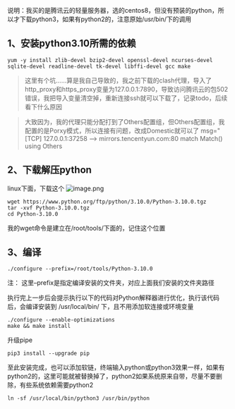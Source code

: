 说明：我买的是腾讯云的轻量服务器，选的centos8，但没有预装的python，所以才下载python3，如果有python2的，注意原始/usr/bin/下的调用

## 1、安装python3.10所需的依赖
```
yum -y install zlib-devel bzip2-devel openssl-devel ncurses-devel sqlite-devel readline-devel tk-devel libffi-devel gcc make
```

> 这里有个坑......算是我自己导致的，我之前下载的clash代理，导入了http_proxy和https_proxy变量为127.0.0.1:7890，导致访问腾讯云的包502错误，我把导入变量清空掉，重新连接ssh就可以下载了，记录todo，后续看下什么原因

> 大致因为，我的代理只能分配打到了Others配置组，但Others配置组，我配置的是Porxy模式，所以连接有问题，改成Domestic就可以了
msg="[TCP] 127.0.0.1:37258 --> mirrors.tencentyun.com:80 match Match() using Others

## 2、下载解压python
linux下面，下载这个
![image.png](https://upload-images.jianshu.io/upload_images/15108341-22dbe5f789b6d678.png?imageMogr2/auto-orient/strip%7CimageView2/2/w/1240)

```
wget https://www.python.org/ftp/python/3.10.0/Python-3.10.0.tgz
tar -xvf Python-3.10.0.tgz
cd Python-3.10.0
```
我的wget命令是建立在/root/tools/下面的，记住这个位置

## 3、编译

```
./configure --prefix=/root/tools/Python-3.10.0

```

注：
这里–prefix是指定编译安装的文件夹，对应上面我们安装的文件夹路径

执行完上一步后会提示执行以下的代码对Python解释器进行优化，执行该代码后，会编译安装到 /usr/local/bin/ 下，且不用添加软连接或环境变量


```
./configure --enable-optimizations
make && make install
```
升级pipe
```
pip3 install --upgrade pip
```
至此安装完成，也可以添加软链，终端输入python或python3效果一样，如果有python2的，这里可能就被替换掉了，python2如果系统原来自带，尽量不要删除，有些系统依赖需要python2
```
ln -sf /usr/local/bin/python3 /usr/bin/python
```
